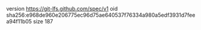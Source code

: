 version https://git-lfs.github.com/spec/v1
oid sha256:e968de960e206775ec96d75ae640537f76334a980a5edf3931d7feea94f11b05
size 187
